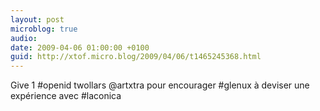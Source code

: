 ```yaml
---
layout: post
microblog: true
audio: 
date: 2009-04-06 01:00:00 +0100
guid: http://xtof.micro.blog/2009/04/06/t1465245368.html
---
```

Give 1 #openid twollars @artxtra pour encourager #glenux à deviser une expérience avec #laconica
